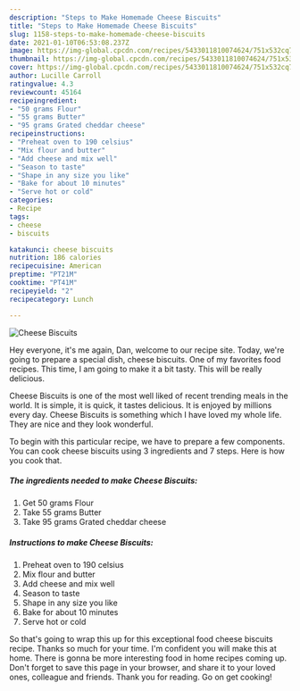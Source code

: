 ```yaml
---
description: "Steps to Make Homemade Cheese Biscuits"
title: "Steps to Make Homemade Cheese Biscuits"
slug: 1158-steps-to-make-homemade-cheese-biscuits
date: 2021-01-10T06:53:08.237Z
image: https://img-global.cpcdn.com/recipes/5433011810074624/751x532cq70/cheese-biscuits-recipe-main-photo.jpg
thumbnail: https://img-global.cpcdn.com/recipes/5433011810074624/751x532cq70/cheese-biscuits-recipe-main-photo.jpg
cover: https://img-global.cpcdn.com/recipes/5433011810074624/751x532cq70/cheese-biscuits-recipe-main-photo.jpg
author: Lucille Carroll
ratingvalue: 4.3
reviewcount: 45164
recipeingredient:
- "50 grams Flour"
- "55 grams Butter"
- "95 grams Grated cheddar cheese"
recipeinstructions:
- "Preheat oven to 190 celsius"
- "Mix flour and butter"
- "Add cheese and mix well"
- "Season to taste"
- "Shape in any size you like"
- "Bake for about 10 minutes"
- "Serve hot or cold"
categories:
- Recipe
tags:
- cheese
- biscuits

katakunci: cheese biscuits 
nutrition: 186 calories
recipecuisine: American
preptime: "PT21M"
cooktime: "PT41M"
recipeyield: "2"
recipecategory: Lunch

---
```



![Cheese Biscuits](https://img-global.cpcdn.com/recipes/5433011810074624/751x532cq70/cheese-biscuits-recipe-main-photo.jpg)

Hey everyone, it's me again, Dan, welcome to our recipe site. Today, we're going to prepare a special dish, cheese biscuits. One of my favorites food recipes. This time, I am going to make it a bit tasty. This will be really delicious.



Cheese Biscuits is one of the most well liked of recent trending meals in the world. It is simple, it is quick, it tastes delicious. It is enjoyed by millions every day. Cheese Biscuits is something which I have loved my whole life. They are nice and they look wonderful.


To begin with this particular recipe, we have to prepare a few components. You can cook cheese biscuits using 3 ingredients and 7 steps. Here is how you cook that.

<!--inarticleads1-->

##### The ingredients needed to make Cheese Biscuits:

1. Get 50 grams Flour
1. Take 55 grams Butter
1. Take 95 grams Grated cheddar cheese




<!--inarticleads2-->

##### Instructions to make Cheese Biscuits:

1. Preheat oven to 190 celsius
1. Mix flour and butter
1. Add cheese and mix well
1. Season to taste
1. Shape in any size you like
1. Bake for about 10 minutes
1. Serve hot or cold




So that's going to wrap this up for this exceptional food cheese biscuits recipe. Thanks so much for your time. I'm confident you will make this at home. There is gonna be more interesting food in home recipes coming up. Don't forget to save this page in your browser, and share it to your loved ones, colleague and friends. Thank you for reading. Go on get cooking!
